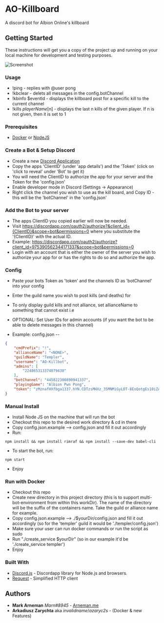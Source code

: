 # AO-Killboard

A discord bot for Albion Online's killboard

## Getting Started

These instructions will get you a copy of the project up and running on your local machine for development and testing purposes.

![Screenshot](https://i.imgur.com/gLnvJpX.png)

### Usage
* !ping - replies with @user pong
* !kbclear - delets all messages in the config.botChannel
* !kbinfo $eventId - displays the killboard post for a specific kill to the current channel
* !kills $playerName [$n] - displays the last n kills of the given player. If n is not given, then it is set to 1

### Prerequisites

* [Docker](https://www.docker.com) or [NodeJS](https://nodejs.org)

### Create a Bot & Setup Discord
* Create a new [Discord Application](https://discordapp.com/developers/applications/me)
* Copy the apps 'ClientID' (under 'app details') and the 'Token' (click on 'click to reveal' under 'Bot' to get it)
* You will need the ClientID to authorize the app for your server and the Token for the 'config.json'
* Enable developer mode in Discord (Settings -> Appearance)
* Right click the channel you wish to use as the kill board, and Copy ID - this will be the 'botChannel' in the 'config.json'

### Add the Bot to your server
* The apps ClientID you copied earlier will now be needed.
* Visit https://discordapp.com/oauth2/authorize?&client_id={ClientID}&scope=bot&permissions=0 where you substitute the '{ClientID}' with the actual ID.
* Example: https://discordapp.com/oauth2/authorize?client_id=975390562344171337&scope=bot&permissions=0
* Login with an account that is either the owner of the server you wish to authorize your app for or has the rights to do so and authorize the app.

### Config
* Paste your bots Token as 'token' and the channels ID as 'botChannel' into your config
* Enter the guild name you wish to post kills (and deaths) for
* To only display guild kills and not alliance, set allianceName to something that cannot exist i.e <NONE>
* OPTIONAL: Set User IDs for admin accounts (if you want the bot to be able to delete messages in this channel)
	
* Example: config.json
--
```json
{
	"cmdPrefix": "!",
	"allianceName": "<NONE>",
	"guildName": "Templer",
	"username": "AO-Killbot",
	"admins": [
		"224865313374079430"
	],
	"botChannel": "445822300890941337",
	"playingGame": "Albion Pwn Pong",
	"token": "zMznafHXfbga1337.hYN.CDTzsMHXz_35MNMiGyLOT-8EoQotgEs10iZAa7"
}
```

### Manual Install
* Install Node JS on the machine that will run the bot
* Checkout this repo to the desired work directory & cd in there
* Copy config.json.example --> config.json and fill it out accordingly
* Run:
```
npm install && npm install rimraf && npm install --save-dev babel-cli
```
* To start the bot, run:
```
npm start
```
* Enjoy

### Run with Docker
* Checkout this repo
* Create new directory in this project directory (this is to support multi-bot-environment from within this workDir). The name of the directory will be the suffix of the containers name. Take the guild or alliance name for example.
* Copy config.json.example --> ./$yourDir/config.json and fill it out accordingly (so for the 'templer' guild it would be './templer/config.json')
* Make sure your user can run docker commands or run the script as sudo
* Run "./create_service $yourDir" (so in our example it'd be './create_service templer')
* Enjoy

### Built With

* [Discord.js](https://github.com/hydrabolt/discord.js/) - Discordapp library for Node.js and browsers.
* [Request](https://github.com/request/request) - Simplified HTTP client

## Authors

* **Mark Arneman** *Marn#8945* - [Arneman.me](http://arneman.me)
* **Arkadiusz Zarychta** aka *invalidname*/*azaryc2s* - (Docker & new Features)
